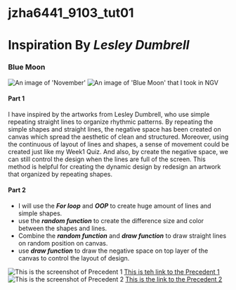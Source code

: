 # jzha6441_9103_tut01

# Inspiration By ***Lesley Dumbrell***
### **Blue Moon**

![An image of 'November'](https://www.ngv.vic.gov.au/explore/collection/work/5523/)
![An image of 'Blue Moon' that I took in NGV](S:\2024\IDEA9103\WEEK8\BlueMoon.jpg)


#### Part 1
I have inspired by the artworks from Lesley Dumbrell, who use simple repeating straight lines to organize rhythmic patterns. By repeating the simple shapes and straight lines, the negative space has been created on canvas which spread the aesthetic of clean and structured.  Moreover, using the continuous of layout of lines and shapes, a sense of movement could be created just like my Week1 Quiz. And also, by create the negative space, we can still control the design when the lines are full of the screen. This method is helpful for creating the dynamic design by redesign an artwork that organized by repeating shapes.


#### Part 2
- I will use the ***For loop*** and ***OOP*** to create huge amount of lines and simple shapes.
- use the ***random function*** to create the difference size and color between the shapes and lines.
- Combine the ***random function*** and ***draw function*** to draw straight lines on random position on canvas. 
- use ***draw function*** to draw the negative space on top layer of the canvas to control the layout of design.


![This is the screenshot of Precedent 1](jzha6441_9103_tut01\Image\Precedent1.png)
[This is teh link to the Precedent 1](https://openprocessing.org/sketch/137024)
![This is the screenshot of Precedent 2](jzha6441_9103_tut01\Image\Precedent2.png)
[This is the link to the Precedent 2](https://openprocessing.org/sketch/2339291)